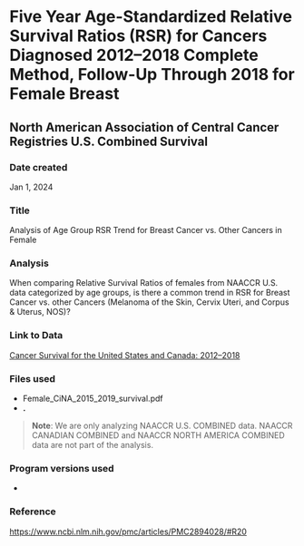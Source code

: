 # Five Year Age-Standardized Relative Survival Ratios (RSR) for Cancers Diagnosed 2012–2018 Complete Method, Follow-Up Through 2018 for Female Breast 

## North American Association of Central Cancer Registries U.S. Combined Survival

### Date created
Jan 1, 2024

### Title
Analysis of Age Group RSR Trend for Breast Cancer vs. Other Cancers in Female

### Analysis
When comparing Relative Survival Ratios of females from NAACCR U.S. data categorized by age groups, is there a common trend in RSR for Breast Cancer vs. other Cancers (Melanoma of the Skin, Cervix Uteri, and Corpus & Uterus, NOS)?

### Link to Data
[Cancer Survival for the United States and Canada: 2012–2018]((https://www.naaccr.org/wp-content/uploads/2022/06/CiNA.2015-2019.v4.survival.pdf))

### Files used
- Female_CiNA_2015_2019_survival.pdf
- __.__
>**Note**: We are only analyzing NAACCR U.S. COMBINED data. NAACCR CANADIAN COMBINED and NAACCR NORTH AMERICA COMBINED data are not part of the analysis.

### Program versions used
- 

### Reference
https://www.ncbi.nlm.nih.gov/pmc/articles/PMC2894028/#R20